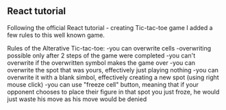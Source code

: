 React tutorial
-------------------------------------------------------------
Following the official React tutorial - creating Tic-tac-toe game
I added a few rules to this well known game.

Rules of the Alterative Tic-tac-toe: 
-you can overwrite cells
-overwriting possible only after 2 steps of the game were completed
-you can't overwrite if the overwritten symbol makes the game over
-you can overwrite the spot that was yours, effectively just playing nothing
-you can overwrite it with a blank simbol, effectively creating a new spot (using right mouse click)
-you can use "freeze cell" button, meaning that if your opponent chooses to place their figure in that spot you just froze, he would just waste his move as his move would be denied
